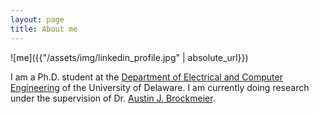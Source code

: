 ```yaml
---
layout: page
title: About me
---
```


![me]({{"/assets/img/linkedin_profile.jpg" | absolute_url}})

I am a Ph.D. student at the [Department of Electrical and Computer Engineering][ECE] of
the University of Delaware. I am currently doing research under the supervision
of Dr. [Austin J. Brockmeier][AJB].




[ECE]: http://www.ece.udel.edu/
[AJB]: https://www.eecis.udel.edu/~ajbrock/
